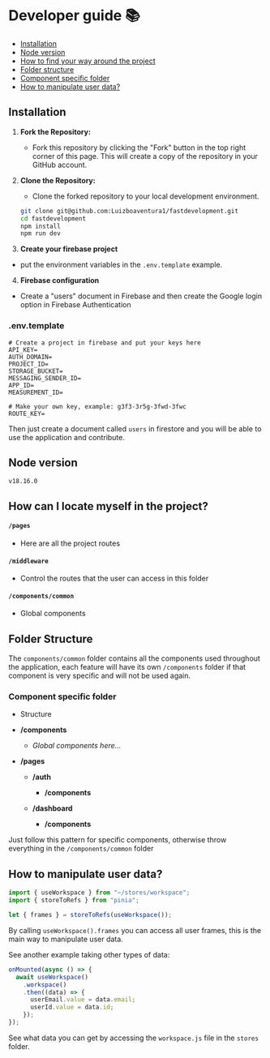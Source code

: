 # Developer guide 📚

- [Installation](#installation)
- [Node version](#node-version)
- [How to find your way around the project](#how-can-i-locate-myself-in-the-project)
- [Folder structure](#folder-structure)
- [Component specific folder](#component-specific-folder)
- [How to manipulate user data?](#how-to-manipulate-user-data)

## Installation

1. **Fork the Repository:**
   - Fork this repository by clicking the "Fork" button in the top right corner of this page. This will create a copy of the repository in your GitHub account.

2. **Clone the Repository:**
   - Clone the forked repository to your local development environment.

   ```bash
   git clone git@github.com:Luizboaventura1/fastdevelopment.git
   cd fastdevelopment
   npm install
   npm run dev

3. **Create your firebase project**
  - put the environment variables in the `.env.template` example.

4. **Firebase configuration**
  - Create a "users" document in Firebase and then create the Google login option in Firebase Authentication

### .env.template

```
# Create a project in firebase and put your keys here
API_KEY=
AUTH_DOMAIN=
PROJECT_ID=
STORAGE_BUCKET=
MESSAGING_SENDER_ID=
APP_ID=
MEASUREMENT_ID=

# Make your own key, example: g3f3-3r5g-3fwd-3fwc
ROUTE_KEY=
```  

Then just create a document called `users` in firestore and you will be able to use the application and contribute.

## Node version

`v18.16.0`

## How can I locate myself in the project?

#### `/pages`
  - Here are all the project routes
#### `/middleware`
  - Control the routes that the user can access in this folder
#### `/components/common`
  - Global components

## Folder Structure

The `components/common` folder contains all the components used throughout the application, each feature will have its own `/components` folder if that component is very specific and will not be used again.

### Component specific folder

- Structure

- **/components**
  - _Global components here..._

- **/pages**
  - **/auth**
    - **/components**

  - **/dashboard**
    - **/components**

Just follow this pattern for specific components, otherwise throw everything in the `/components/common` folder

## How to manipulate user data?

```javascript
import { useWorkspace } from "~/stores/workspace";
import { storeToRefs } from "pinia";

let { frames } = storeToRefs(useWorkspace());
```
By calling `useWorkspace().frames` you can access all user frames, this is the main way to manipulate user data.

See another example taking other types of data:
```javascript
onMounted(async () => {
  await useWorkspace()
    .workspace()
    .then((data) => {
      userEmail.value = data.email;
      userId.value = data.id;
    });
});
```
See what data you can get by accessing the `workspace.js` file in the `stores` folder.